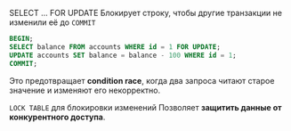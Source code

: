 

SELECT ... FOR UPDATE
Блокирует строку, чтобы другие транзакции не изменили её до `COMMIT`
```sql
BEGIN;
SELECT balance FROM accounts WHERE id = 1 FOR UPDATE;
UPDATE accounts SET balance = balance - 100 WHERE id = 1;
COMMIT;
```
Это предотвращает **condition race**, когда два запроса читают старое значение и изменяют его некорректно.


`LOCK TABLE` для блокировки изменений
Позволяет **защитить данные от конкурентного доступа**.
